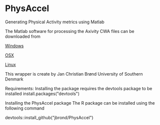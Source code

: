 # PhysAccel
Generating Physical Activity metrics using Matlab

The Matlab software for processing the Axivity CWA files can be downloaded from

<a href="http://video4coach.com/software/SDU/PhysAccel_mcr_Win.zip">Windows</a>

<a href="http://video4coach.com/software/SDU/PhysAccel_mcr_OSX.zip">OSX</a>

<a href="http://video4coach.com/software/SDU/PhysAccel_mcr_Linux.zip">Linux</a>

This wrapper is create by Jan Christian Brønd
University of Southern Denmark

Requirements:
Installing the package requires the devtools package to be installed
install.packages("devtools")


Installing the PhysAccel package
The R package can be installed using the following command

devtools::install_github("jbrond/PhysAccel")
